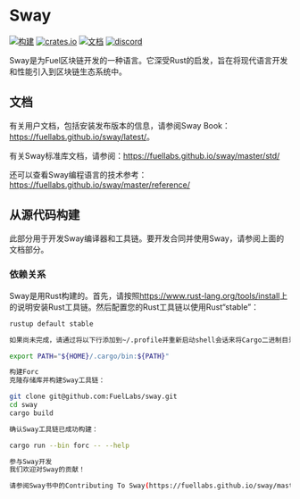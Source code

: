# Sway

[![构建](https://github.com/FuelLabs/sway/actions/workflows/ci.yml/badge.svg)](https://github.com/FuelLabs/sway/actions/workflows/ci.yml)
[![crates.io](https://img.shields.io/crates/v/forc?label=最新版本)](https://crates.io/crates/forc)
[![文档](https://docs.rs/forc/badge.svg)](https://docs.rs/forc/)
[![discord](https://img.shields.io/badge/在-discord上聊天-橙色?&logo=discord&logoColor=ffffff&color=7389D8&labelColor=6A7EC2)](https://discord.gg/xfpK4Pe)

Sway是为Fuel区块链开发的一种语言。它深受Rust的启发，旨在将现代语言开发和性能引入到区块链生态系统中。

## 文档

有关用户文档，包括安装发布版本的信息，请参阅Sway Book：<https://fuellabs.github.io/sway/latest/>。

有关Sway标准库文档，请参阅：<https://fuellabs.github.io/sway/master/std/>

还可以查看Sway编程语言的技术参考：<https://fuellabs.github.io/sway/master/reference/>

## 从源代码构建

此部分用于开发Sway编译器和工具链。要开发合同并使用Sway，请参阅上面的文档部分。

### 依赖关系

Sway是用Rust构建的。首先，请按照<https://www.rust-lang.org/tools/install>上的说明安装Rust工具链。然后配置您的Rust工具链以使用Rust“stable”：

```sh
rustup default stable

如果尚未完成，请通过将以下行添加到~/.profile并重新启动shell会话来将Cargo二进制目录添加到您的PATH中。

export PATH="${HOME}/.cargo/bin:${PATH}"

构建Forc
克隆存储库并构建Sway工具链：

git clone git@github.com:FuelLabs/sway.git
cd sway
cargo build

确认Sway工具链已成功构建：

cargo run --bin forc -- --help

参与Sway开发
我们欢迎对Sway的贡献！

请参阅Sway书中的Contributing To Sway(https://fuellabs.github.io/sway/master/book/reference/contributing_to_sway.html) 部分，以获取开始的指南和说明。
